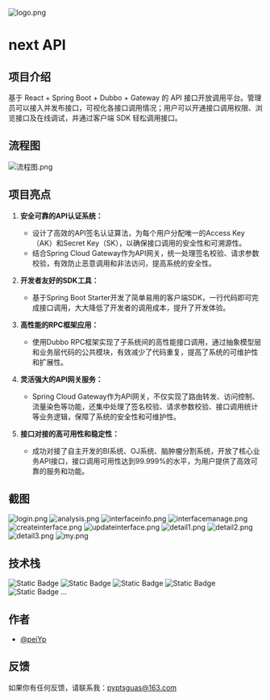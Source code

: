 
![logo.png](next-api-frontend%2Fpublic%2Flogo.png)


# next API
## 项目介绍

基于 React + Spring Boot + Dubbo + Gateway 的 API 接口开放调用平台。管理员可以接入并发布接口，可视化各接口调用情况；用户可以开通接口调用权限、浏览接口及在线调试，并通过客户端 SDK 轻松调用接口。

## 流程图
![流程图.png](next-bi-backend%2Fimage%2F%E6%B5%81%E7%A8%8B%E5%9B%BE.png)


## 项目亮点

1. **安全可靠的API认证系统：**
    - 设计了高效的API签名认证算法，为每个用户分配唯一的Access Key（AK）和Secret Key（SK），以确保接口调用的安全性和可溯源性。
    - 结合Spring Cloud Gateway作为API网关，统一处理签名校验、请求参数校验，有效防止恶意调用和非法访问，提高系统的安全性。

2. **开发者友好的SDK工具：**
    - 基于Spring Boot Starter开发了简单易用的客户端SDK，一行代码即可完成接口调用，大大降低了开发者的调用成本，提升了开发体验。

3. **高性能的RPC框架应用：**
    - 使用Dubbo RPC框架实现了子系统间的高性能接口调用，通过抽象模型层和业务层代码的公共模块，有效减少了代码重复，提高了系统的可维护性和扩展性。

4. **灵活强大的API网关服务：**
    - Spring Cloud Gateway作为API网关，不仅实现了路由转发、访问控制、流量染色等功能，还集中处理了签名校验、请求参数校验、接口调用统计等业务逻辑，保障了系统的安全性和可维护性。

5. **接口对接的高可用性和稳定性：**
    - 成功对接了自主开发的BI系统、OJ系统、脑肿瘤分割系统，开放了核心业务API接口，接口调用可用性达到99.999%的水平，为用户提供了高效可靠的服务和功能。



## 截图
![login.png](next-api-backend%2Fimg%2Flogin.png)
![analysis.png](next-api-backend%2Fimg%2Fanalysis.png)
![interfaceinfo.png](next-api-backend%2Fimg%2Finterfaceinfo.png)
![interfacemanage.png](next-api-backend%2Fimg%2Finterfacemanage.png)
![createinterface.png](next-api-backend%2Fimg%2Fcreateinterface.png)
![updateinterface.png](next-api-backend%2Fimg%2Fupdateinterface.png)
![detail1.png](next-api-backend%2Fimg%2Fdetail1.png)
![detail2.png](next-api-backend%2Fimg%2Fdetail2.png)
![detail3.png](next-api-backend%2Fimg%2Fdetail3.png)
![my.png](next-api-backend%2Fimg%2Fmy.png)


## 技术栈


![Static Badge](https://img.shields.io/badge/Spring%20Boot-green)
![Static Badge](https://img.shields.io/badge/Spring%20Cloud%20Gateway-green)
![Static Badge](https://img.shields.io/badge/Redis-red)
![Static Badge](https://img.shields.io/badge/React-skyblue)
![Static Badge](https://img.shields.io/badge/Dubbo-skyblue)
...


## 作者

- [@peiYp](https://github.com/change-everything)


## 反馈

如果你有任何反馈，请联系我：pyptsguas@163.com

